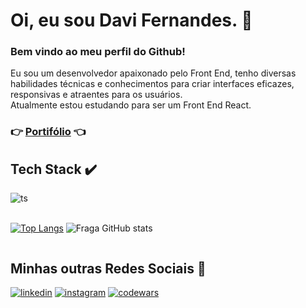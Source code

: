 # Oi, eu sou Davi Fernandes. :wave:
### Bem vindo ao meu perfil do Github!
Eu sou um desenvolvedor apaixonado pelo Front End, tenho diversas habilidades técnicas e conhecimentos para criar interfaces eficazes, responsivas e atraentes para os usuários. <br>
Atualmente estou estudando para ser um Front End React.
<br>
### :point_right: <a href="https://davimgfx.vercel.app/" target="_blank">Portifólio</a> :point_left:

## Tech Stack :heavy_check_mark:
<div style="display: inline_block">
  <img align="center" alt="ts" src="https://skillicons.dev/icons?i=html,css,sass,tailwind,js,react,java,git,github&theme=dark" />
</div>
<br>
<div style="display: flex">
  
[![Top Langs](https://github-readme-stats.vercel.app/api/top-langs/?username=davimgfx&layout=donut&theme=dracula)](https://github.com/anuraghazra/github-readme-stats)
![Fraga GitHub stats](https://github-readme-stats.vercel.app/api?username=davimgfx&show_icons=true&theme=dracula&count_private=true)
  
</div>

## Minhas outras Redes Sociais 👨‍
[![linkedin](https://img.shields.io/badge/LinkedIn-0077B5?style=for-the-badge&logo=linkedin&logoColor=white)](https://www.linkedin.com/in/davifncosta/)
[![instagram](https://img.shields.io/badge/Instagram-E4405F?style=for-the-badge&logo=instagram&logoColor=white)](https://www.instagram.com/davifn_/)
[![codewars](https://img.shields.io/badge/Codewars-B1361E?style=for-the-badge&logo=Codewars&logoColor=white)](https://www.codewars.com/users/davimgfx2)
</div>
<br>

